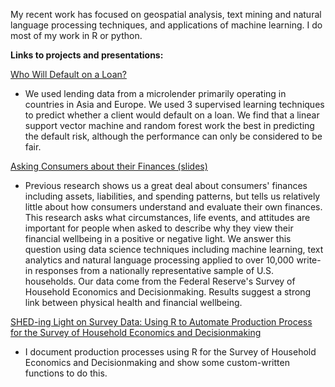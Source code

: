 My recent work has focused on geospatial analysis, text mining and natural language processing techniques, and applications of machine learning. I do most of my work in R or python. 


**Links to projects and presentations:**

[Who Will Default on a Loan?](ml_code.md)
* We used lending data from a microlender primarily operating in countries in Asia and Europe. We used 3 supervised learning techniques to predict whether a client would default on a loan. We find that a linear support vector machine and random forest work the best in predicting the default risk, although the performance can only be considered to be fair.  

[Asking Consumers about their Finances (slides)](GASP_slides.pdf)
* Previous research shows us a great deal about consumers' finances including assets, liabilities, and spending patterns, but tells us relatively little about how consumers understand and evaluate their own finances. This research asks what circumstances, life events, and attitudes are important for people when asked to describe why they view their financial wellbeing in a positive or negative light. We answer this question using data science techniques including machine learning, text analytics and natural language processing applied to over 10,000 write-in responses from a nationally representative sample of U.S. households. Our data come from the Federal Reserve's Survey of Household Economics and Decisionmaking. Results suggest a strong link between physical health and financial wellbeing. 

[SHED-ing Light on Survey Data: Using R to Automate Production Process for the Survey of Household Economics and Decisionmaking](DCR.pdf)
* I document production processes using R for the Survey of Household Economics and Decisionmaking and show some custom-written functions to do this. 
